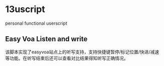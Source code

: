 # 13uscript
personal functional userscript

## Easy Voa Listen and write
该脚本实现了easyvoa站点上的听写支持，支持快捷键暂停/标记位置/快进/减速等功能。在听写结束后还可以查看对比结果得知听写正确情况。
